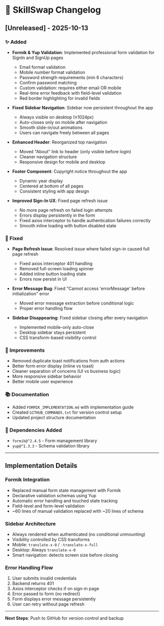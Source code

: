 # 📝 SkillSwap Changelog

## [Unreleased] - 2025-10-13

### ✨ Added
- **Formik & Yup Validation**: Implemented professional form validation for SignIn and SignUp pages
  - Email format validation
  - Mobile number format validation
  - Password strength requirements (min 6 characters)
  - Confirm password matching
  - Custom validation: requires either email OR mobile
  - Real-time error feedback with field-level validation
  - Red border highlighting for invalid fields

- **Fixed Sidebar Navigation**: Sidebar now persistent throughout the app
  - Always visible on desktop (≥1024px)
  - Auto-closes only on mobile after navigation
  - Smooth slide-in/out animations
  - Users can navigate freely between all pages

- **Enhanced Header**: Reorganized top navigation
  - Moved "About" link to header (only visible before login)
  - Cleaner navigation structure
  - Responsive design for mobile and desktop

- **Footer Component**: Copyright notice throughout the app
  - Dynamic year display
  - Centered at bottom of all pages
  - Consistent styling with app design

- **Improved Sign-In UX**: Fixed page refresh issue
  - No more page refresh on failed login attempts
  - Errors display persistently in the form
  - Fixed axios interceptor to handle authentication failures correctly
  - Smooth inline loading with button disabled state

### 🔧 Fixed
- **Page Refresh Issue**: Resolved issue where failed sign-in caused full page refresh
  - Fixed axios interceptor 401 handling
  - Removed full-screen loading spinner
  - Added inline button loading state
  - Errors now persist in UI

- **Error Message Bug**: Fixed "Cannot access 'errorMessage' before initialization" error
  - Moved error message extraction before conditional logic
  - Proper error handling flow

- **Sidebar Disappearing**: Fixed sidebar closing after every navigation
  - Implemented mobile-only auto-close
  - Desktop sidebar stays persistent
  - CSS transform-based visibility control

### 🎨 Improvements
- Removed duplicate toast notifications from auth actions
- Better form error display (inline vs toast)
- Cleaner separation of concerns (UI vs business logic)
- More responsive sidebar behavior
- Better mobile user experience

### 📚 Documentation
- Added `FORMIK_IMPLEMENTATION.md` with implementation guide
- Created `GITHUB_COMMANDS.txt` for version control setup
- Updated project structure documentation

### 🔄 Dependencies Added
- `formik@^2.4.5` - Form management library
- `yup@^1.3.3` - Schema validation library

---

## Implementation Details

### Formik Integration
- Replaced manual form state management with Formik
- Declarative validation schemas using Yup
- Automatic error handling and touched state tracking
- Field-level and form-level validation
- ~60 lines of manual validation replaced with ~20 lines of schema

### Sidebar Architecture
- Always rendered when authenticated (no conditional unmounting)
- Visibility controlled by CSS transforms
- Mobile: `translate-x-0` / `-translate-x-full`
- Desktop: Always `translate-x-0`
- Smart navigation: detects screen size before closing

### Error Handling Flow
1. User submits invalid credentials
2. Backend returns 401
3. Axios interceptor checks if on sign-in page
4. Error passed to form (no redirect)
5. Form displays error message persistently
6. User can retry without page refresh

---

**Next Steps**: Push to GitHub for version control and backup
